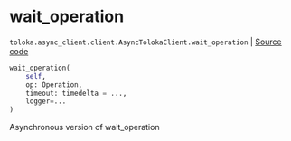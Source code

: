 # wait_operation
`toloka.async_client.client.AsyncTolokaClient.wait_operation` | [Source code](https://github.com/Toloka/toloka-kit/blob/v0.1.26/src/async_client/client.py#L36)

```python
wait_operation(
    self,
    op: Operation,
    timeout: timedelta = ...,
    logger=...
)
```

Asynchronous version of wait_operation


